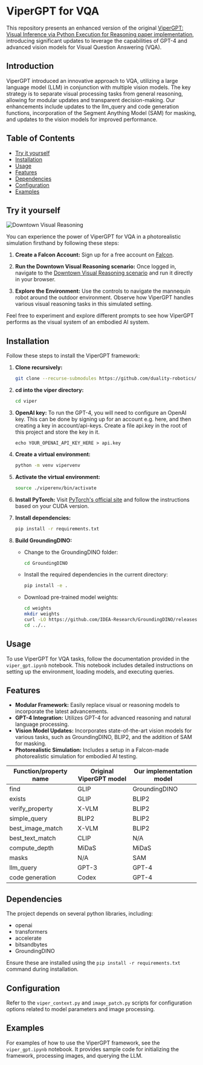 # ViperGPT for VQA

This repository presents an enhanced version of the original [ViperGPT: Visual Inference via Python Execution for Reasoning paper implementation](https://github.com/cvlab-columbia/viper), introducing significant updates to leverage the capabilities of GPT-4 and advanced vision models for Visual Question Answering (VQA).

## Introduction

ViperGPT introduced an innovative approach to VQA, utilizing a large language model (LLM) in conjunction with multiple vision models. The key strategy is to separate visual processing tasks from general reasoning, allowing for modular updates and transparent decision-making. Our enhancements include updates to the llm_query and code generation functions, incorporation of the Segment Anything Model (SAM) for masking, and updates to the vision models for improved performance.

## Table of Contents

- [Try it yourself](#try-it-yourself)
- [Installation](#installation)
- [Usage](#usage)
- [Features](#features)
- [Dependencies](#dependencies)
- [Configuration](#configuration)
- [Examples](#examples)

## Try it yourself
![Downtown Visual Reasoning](./assets/FalconVisualReasoning.gif)

You can experience the power of ViperGPT for VQA in a photorealistic simulation firsthand by following these steps:

1. **Create a Falcon Account:** Sign up for a free account on [Falcon](https://falcon.duality.ai/).

2. **Run the Downtown Visual Reasoning scenario:** Once logged in, navigate to the [Downtown Visual Reasoning scenario](https://falcon.duality.ai/secure/scenarios/edit/ba748712-d5cc-4fe8-8ca7-42a8938dc9c0) and run it directly in your browser.

3. **Explore the Environment:** Use the controls to navigate the mannequin robot around the outdoor environment. Observe how ViperGPT handles various visual reasoning tasks in this simulated setting.

Feel free to experiment and explore different prompts to see how ViperGPT performs as the visual system of an embodied AI system.


## Installation
    
Follow these steps to install the ViperGPT framework:

1. **Clone recursively:**
    ```bash
    git clone --recurse-submodules https://github.com/duality-robotics/viper.git
    ```

2. **cd into the viper directory:**
    ```bash
    cd viper
    ```

2. **OpenAI key:** To run the GPT-4, you will need to configure an OpenAI key. This can be done by signing up for an account e.g. here, and then creating a key in account/api-keys. Create a file api.key in the root of this project and store the key in it.
    ```
    echo YOUR_OPENAI_API_KEY_HERE > api.key
    ```

3. **Create a virtual environment:**
   ```bash
   python -m venv vipervenv
   ```

4. **Activate the virtual environment:**
   ```bash
   source ./viperenv/bin/activate
   ```
5. **Install PyTorch:** Visit [PyTorch's official site](https://pytorch.org/get-started/locally/) and follow the instructions based on your CUDA version.

6. **Install dependencies:**
   ```bash
   pip install -r requirements.txt
   ```
7. **Build GroundingDINO:**
    - Change to the GroundingDINO folder:
        ```bash
        cd GroundingDINO
        ```
    - Install the required dependencies in the current directory:
        ```bash
        pip install -e .
        ```
    - Download pre-trained model weights:
        ```bash
        cd weights
        mkdir weights
        curl -LO https://github.com/IDEA-Research/GroundingDINO/releases/download/v0.1.0-alpha/groundingdino_swint_ogc.pth
        cd ../..
        ```

## Usage

To use ViperGPT for VQA tasks, follow the documentation provided in the `viper_gpt.ipynb` notebook. This notebook includes detailed instructions on setting up the environment, loading models, and executing queries.

## Features

- **Modular Framework:** Easily replace visual or reasoning models to incorporate the latest advancements.
- **GPT-4 Integration:** Utilizes GPT-4 for advanced reasoning and natural language processing.
- **Vision Model Updates:** Incorporates state-of-the-art vision models for various tasks, such as GroundingDINO, BLIP2, and the addition of SAM for masking.
- **Photorealistic Simulation:** Includes a setup in a Falcon-made photorealistic simulation for embodied AI testing.

| Function/property name | Original ViperGPT model | Our implementation model |
|------------------------|------------------------|--------------------------|
| find                   | GLIP                   | GroundingDINO            |
| exists                 | GLIP                   | BLIP2                    |
| verify_property        | X-VLM                  | BLIP2                    |
| simple_query           | BLIP2                  | BLIP2                    |
| best_image_match       | X-VLM                  | BLIP2                    |
| best_text_match        | CLIP                   | N/A                      |
| compute_depth          | MiDaS                  | MiDaS                    |
| masks                  | N/A                    | SAM                      |
| llm_query              | GPT-3                  | GPT-4                    |
| code generation        | Codex                  | GPT-4                    |

## Dependencies

The project depends on several python libraries, including:
- openai
- transformers
- accelerate
- bitsandbytes
- GroundingDINO

Ensure these are installed using the `pip install -r requirements.txt` command during installation.

## Configuration

Refer to the `viper_context.py` and `image_patch.py` scripts for configuration options related to model parameters and image processing.

## Examples

For examples of how to use the ViperGPT framework, see the `viper_gpt.ipynb` notebook. It provides sample code for initializing the framework, processing images, and querying the LLM.

